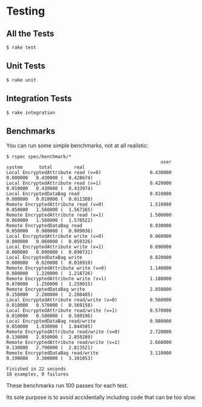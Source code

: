 # Testing

## All the Tests

    $ rake test

## Unit Tests

    $ rake unit

## Integration Tests

    $ rake integration

## Benchmarks

You can run some simple benchmarks, not at all realistic:

    $ rspec spec/benchmark/*
                                                             user     system      total        real
    Local EncryptedAttribute read (v=0)                  0.430000   0.000000   0.430000 (  0.428674)
    Local EncryptedAttribute read (v=1)                  0.420000   0.010000   0.430000 (  0.433974)
    Local EncryptedDataBag read                          0.010000   0.000000   0.010000 (  0.011308)
    Remote EncryptedAttribute read (v=0)                 1.510000   0.050000   1.560000 (  1.567265)
    Remote EncryptedAttribute read (v=1)                 1.500000   0.060000   1.560000 (  1.570522)
    Remote EncryptedDataBag read                         0.930000   0.050000   0.980000 (  0.989036)
    Local EncryptedAttribute write (v=0)                 0.060000   0.000000   0.060000 (  0.059326)
    Local EncryptedAttribute write (v=1)                 0.090000   0.000000   0.090000 (  0.090731)
    Local EncryptedDataBag write                         0.020000   0.000000   0.020000 (  0.016910)
    Remote EncryptedAttribute write (v=0)                1.140000   0.080000   1.220000 (  1.218726)
    Remote EncryptedAttribute write (v=1)                1.180000   0.070000   1.250000 (  1.259015)
    Remote EncryptedDataBag write                        2.050000   0.150000   2.200000 (  2.208485)
    Local EncryptedAttribute read/write (v=0)            0.560000   0.010000   0.570000 (  0.569158)
    Local EncryptedAttribute read/write (v=1)            0.570000   0.010000   0.580000 (  0.589196)
    Local EncryptedDataBag read/write                    0.980000   0.050000   1.030000 (  1.044585)
    Remote EncryptedAttribute read/write (v=0)           2.720000   0.130000   2.850000 (  2.859289)
    Remote EncryptedAttribute read/write (v=1)           2.660000   0.130000   2.790000 (  2.813521)
    Remote EncryptedDataBag read/write                   3.110000   0.190000   3.300000 (  3.301053)
    
    Finished in 22 seconds
    18 examples, 0 failures

These benchmarks run 100 passes for each test.

Its sole purpose is to avoid accidentally including code that can be too slow.
